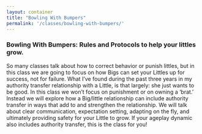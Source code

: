 ```yaml
---
layout: container
title: "Bowling With Bumpers"
permalink: '/classes/bowling-with-bumpers/'
---
```


### Bowling With Bumpers: Rules and Protocols to help your littles grow.

So many classes talk about how to correct behavior or punish littles, but in this class we are going to focus on how Bigs can set your Littles up for success, not for failure. What I’ve found during the past three years in my authority transfer relationship with a Little, is that largely: she just wants to be good. In this class we won’t focus on punishment or on owning a ‘brat.’ Instead we will explore how a Big/little relationship can include authority transfer in ways that add to and strengthen the relationship. We will talk about clear communication, expectation setting, adapting on the fly, and ultimately providing safety for your Little to grow. If your ageplay dynamic also includes authority transfer, this is the class for you!
